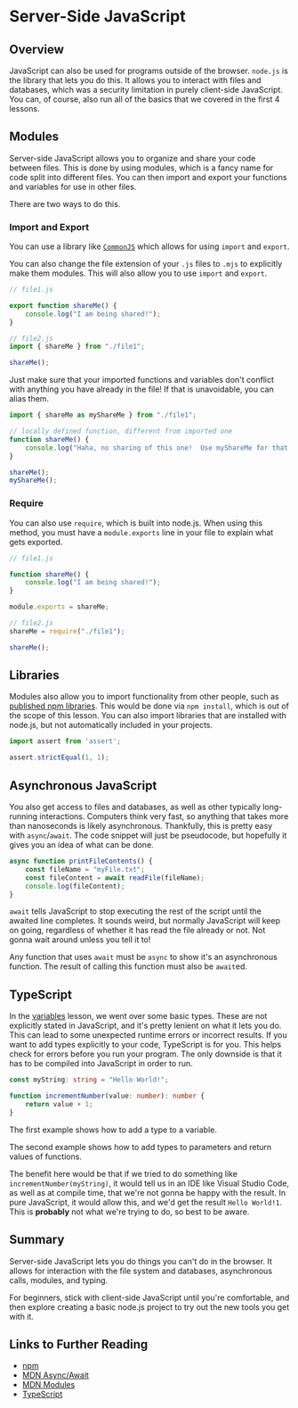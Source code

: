 # Server-Side JavaScript

## Overview

JavaScript can also be used for programs outside of the browser.  `node.js` is the library that lets you do this.  It allows you to interact with files and databases, which was a security limitation in purely client-side JavaScript.  You can, of course, also run all of the basics that we covered in the first 4 lessons.

## Modules

Server-side JavaScript allows you to organize and share your code between files.  This is done by using modules, which is a fancy name for code split into different files.  You can then import and export your functions and variables for use in other files.

There are two ways to do this.

### Import and Export

You can use a library like [`CommonJS`](https://en.wikipedia.org/wiki/CommonJS) which allows for using `import` and `export`.

You can also change the file extension of your `.js` files to `.mjs` to explicitly make them modules.  This will also allow you to use `import` and `export`.

```js
// file1.js

export function shareMe() {
    console.log("I am being shared!");
}

// file2.js
import { shareMe } from "./file1";

shareMe();
```

Just make sure that your imported functions and variables don't conflict with anything you have already in the file!  If that is unavoidable, you can alias them.

```js
import { shareMe as myShareMe } from "./file1";

// locally defined function, different from imported one
function shareMe() {
    console.log("Haha, no sharing of this one!  Use myShareMe for that!");
}

shareMe();
myShareMe();
```

### Require

You can also use `require`, which is built into node.js.  When using this method, you must have a `module.exports` line in your file to explain what gets exported.

```js
// file1.js

function shareMe() {
    console.log("I am being shared!");
}

module.exports = shareMe;

// file2.js
shareMe = require("./file1");

shareMe();
```

## Libraries

Modules also allow you to import functionality from other people, such as [published npm libraries](https://www.npmjs.com/).  This would be done via `npm install`, which is out of the scope of this lesson.  You can also import libraries that are installed with node.js, but not automatically included in your projects.

```js
import assert from 'assert';

assert.strictEqual(1, 1);
```

## Asynchronous JavaScript

You also get access to files and databases, as well as other typically long-running interactions.  Computers think very fast, so anything that takes more than nanoseconds is likely asynchronous.  Thankfully, this is pretty easy with `async`/`await`.  The code snippet will just be pseudocode, but hopefully it gives you an idea of what can be done.

```js
async function printFileContents() {
    const fileName = "myFile.txt";
    const fileContent = await readFile(fileName);
    console.log(fileContent);
}
```

`await` tells JavaScript to stop executing the rest of the script until the awaited line completes.  It sounds weird, but normally JavaScript will keep on going, regardless of whether it has read the file already or not.  Not gonna wait around unless you tell it to!

Any function that uses `await` must be `async` to show it's an asynchronous function.  The result of calling this function must also be `await`ed.

## TypeScript

In the [variables](01-variables.md) lesson, we went over some basic types.  These are not explicitly stated in JavaScript, and it's pretty lenient on what it lets you do.  This can lead to some unexpected runtime errors or incorrect results.  If you want to add types explicitly to your code, TypeScript is for you.  This helps check for errors before you run your program.  The only downside is that it has to be compiled into JavaScript in order to run.

```ts
const myString: string = "Hello World!";

function incrementNumber(value: number): number {
    return value + 1;
}
```

The first example shows how to add a type to a variable.

The second example shows how to add types to parameters and return values of functions.

The benefit here would be that if we tried to do something like `incrementNumber(myString)`, it would tell us in an IDE like Visual Studio Code, as well as at compile time, that we're not gonna be happy with the result.  In pure JavaScript, it would allow this, and we'd get the result `Hello World!1`.  This is **probably** not what we're trying to do, so best to be aware.

## Summary

Server-side JavaScript lets you do things you can't do in the browser.  It allows for interaction with the file system and databases, asynchronous calls, modules, and typing.

For beginners, stick with client-side JavaScript until you're comfortable, and then explore creating a basic node.js project to try out the new tools you get with it.

## Links to Further Reading

* [npm](https://www.npmjs.com/)
* [MDN Async/Await](https://developer.mozilla.org/en-US/docs/Web/JavaScript/Reference/Statements/async_function)
* [MDN Modules](https://developer.mozilla.org/en-US/docs/Web/JavaScript/Guide/Modules)
* [TypeScript](https://www.typescriptlang.org/)
